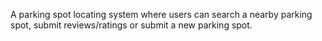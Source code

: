  A parking spot locating system where users can search a nearby parking spot,  submit reviews/ratings or submit a new parking spot.
